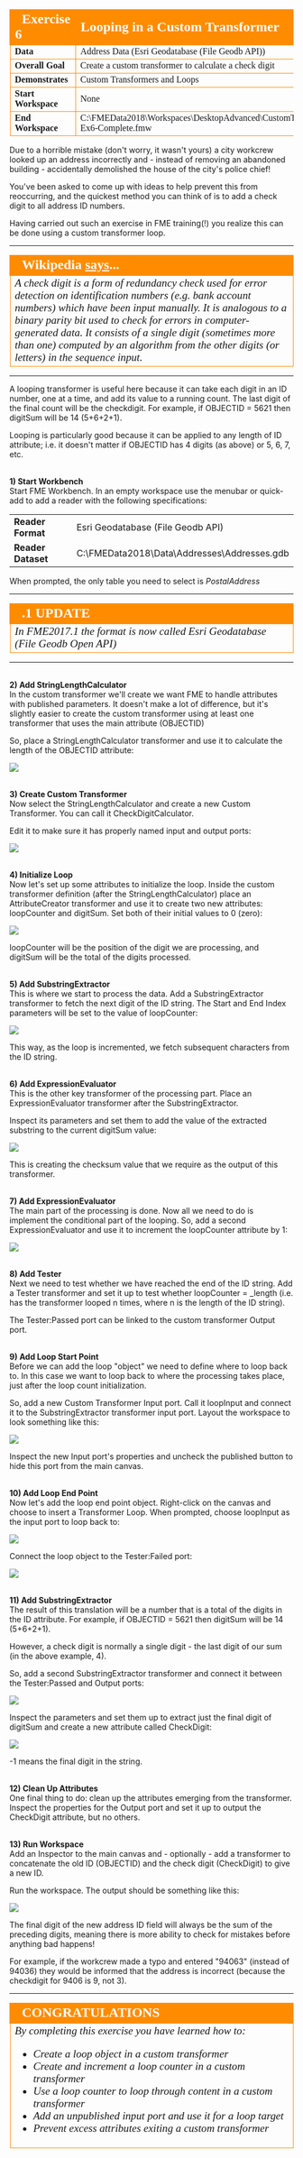 <!--Exercise Section-->


<table style="border-spacing: 0px;border-collapse: collapse;font-family:serif">
<tr>
<td style="vertical-align:middle;background-color:darkorange;border: 2px solid darkorange">
<i class="fa fa-cogs fa-lg fa-pull-left fa-fw" style="color:white;padding-right: 12px;vertical-align:text-top"></i>
<span style="color:white;font-size:x-large;font-weight: bold">Exercise 6</span>
</td>
<td style="border: 2px solid darkorange;background-color:darkorange;color:white">
<span style="color:white;font-size:x-large;font-weight: bold">Looping in a Custom Transformer</span>
</td>
</tr>

<tr>
<td style="border: 1px solid darkorange; font-weight: bold">Data</td>
<td style="border: 1px solid darkorange">Address Data (Esri Geodatabase (File Geodb API))</td>
</tr>

<tr>
<td style="border: 1px solid darkorange; font-weight: bold">Overall Goal</td>
<td style="border: 1px solid darkorange">Create a custom transformer to calculate a check digit</td>
</tr>

<tr>
<td style="border: 1px solid darkorange; font-weight: bold">Demonstrates</td>
<td style="border: 1px solid darkorange">Custom Transformers and Loops</td>
</tr>

<tr>
<td style="border: 1px solid darkorange; font-weight: bold">Start Workspace</td>
<td style="border: 1px solid darkorange">None</td>
</tr>

<tr>
<td style="border: 1px solid darkorange; font-weight: bold">End Workspace</td>
<td style="border: 1px solid darkorange">C:\FMEData2018\Workspaces\DesktopAdvanced\CustomTransformers-Ex6-Complete.fmw</td>
</tr>

</table>


Due to a horrible mistake (don't worry, it wasn't yours) a city workcrew looked up an address incorrectly and - instead of removing an abandoned building - accidentally demolished the house of the city's police chief!

You've been asked to come up with ideas to help prevent this from reoccurring, and the quickest method you can think of is to add a check digit to all address ID numbers.

Having carried out such an exercise in FME training(!) you realize this can be done using a custom transformer loop.

---

<table style="border-spacing: 0px">
<tr>
<td style="vertical-align:middle;background-color:darkorange;border: 2px solid darkorange">
<i class="fa fa-quote-left fa-lg fa-pull-left fa-fw" style="color:white;padding-right: 12px;vertical-align:text-top"></i>
<span style="color:white;font-size:x-large;font-weight: bold;font-family:serif">Wikipedia <a style="color:white;font-size:x-large;font-weight: bold;font-family:serif;text-decoration:underline" href="https://en.wikipedia.org/wiki/Check_digit">says</a>...</span>
</td>
</tr>

<tr>
<td style="border: 1px solid darkorange">
<span style="font-family:serif; font-style:italic; font-size:larger">
A check digit is a form of redundancy check used for error detection on identification numbers (e.g. bank account numbers) which have been input manually. It is analogous to a binary parity bit used to check for errors in computer-generated data. It consists of a single digit (sometimes more than one) computed by an algorithm from the other digits (or letters) in the sequence input.</span>
</td>
</tr>
</table>

---

A looping transformer is useful here because it can take each digit in an ID number, one at a time, and add its value to a running count. The last digit of the final count will be the checkdigit. For example, if OBJECTID = 5621 then digitSum will be 14 (5+6+2+1).

Looping is particularly good because it can be applied to any length of ID attribute; i.e. it doesn't matter if OBJECTID has 4 digits (as above) or 5, 6, 7, etc.



<br>**1) Start Workbench**
<br>Start FME Workbench. In an empty workspace use the menubar or quick-add to add a reader with the following specifications:

<table style="border: 0px">

<tr>
<td style="font-weight: bold">Reader Format</td>
<td style="">Esri Geodatabase (File Geodb API)</td>
</tr>

<tr>
<td style="font-weight: bold">Reader Dataset</td>
<td style="">C:\FMEData2018\Data\Addresses\Addresses.gdb</td>
</tr>

</table>

When prompted, the only table you need to select is *PostalAddress*

---

<!--Updated Section--> 

<table style="border-spacing: 0px">
<tr>
<td style="vertical-align:middle;background-color:darkorange;border: 2px solid darkorange">
<i class="fa fa-bolt fa-lg fa-pull-left fa-fw" style="color:white;padding-right: 12px;vertical-align:text-top"></i>
<span style="color:white;font-size:x-large;font-weight: bold;font-family:serif">.1 UPDATE</span>
</td>
</tr>

<tr>
<td style="border: 1px solid darkorange">
<span style="font-family:serif; font-style:italic; font-size:larger">
In FME2017.1 the format is now called Esri Geodatabase (File Geodb Open API)
</span>
</td>
</tr>
</table>

---

<br>**2) Add StringLengthCalculator**
<br>In the custom transformer we'll create we want FME to handle attributes with published parameters. It doesn't make a lot of difference, but it's slightly easier to create the custom transformer using at least one transformer that uses the main attribute (OBJECTID)

So, place a StringLengthCalculator transformer and use it to calculate the length of the OBJECTID attribute:

![](./Images/Img5.241.Ex6.CTLoopStringLength.png)



<br>**3) Create Custom Transformer**
<br>Now select the StringLengthCalculator and create a new Custom Transformer. You can call it CheckDigitCalculator.

Edit it to make sure it has properly named input and output ports:

![](./Images/Img5.242.Ex6.InitialCT.png)


<br>**4) Initialize Loop**
<br>Now let's set up some attributes to initialize the loop. Inside the custom transformer definition (after the StringLengthCalculator) place an AttributeCreator transformer and use it to create two new attributes: loopCounter and digitSum. Set both of their initial values to 0 (zero):

![](./Images/Img5.243.Ex6.AttrCreatorInWorkspace.png)

loopCounter will be the position of the digit we are processing, and digitSum will be the total of the digits processed.


<br>**5) Add SubstringExtractor**
<br>This is where we start to process the data. Add a SubstringExtractor transformer to fetch the next digit of the ID string. The Start and End Index parameters will be set to the value of loopCounter:
 
![](./Images/Img5.244.Ex6.SubstringExtractor.png)

This way, as the loop is incremented, we fetch subsequent characters from the ID string.


<br>**6) Add ExpressionEvaluator**
<br>This is the other key transformer of the processing part. Place an ExpressionEvaluator transformer after the SubstringExtractor.

Inspect its parameters and set them to add the value of the extracted substring to the current digitSum value:

![](./Images/Img5.245.Ex6.ExpressionEval1Dialog.png) 

This is creating the checksum value that we require as the output of this transformer.

<br>**7) Add ExpressionEvaluator**
<br>The main part of the processing is done. Now all we need to do is implement the conditional part of the looping. So, add a second ExpressionEvaluator and use it to increment the loopCounter attribute by 1:

![](./Images/Img5.246.Ex6.ExpressionEval2Dialog.png) 


<br>**8) Add Tester**
<br>Next we need to test whether we have reached the end of the ID string. Add a Tester transformer and set it up to test whether loopCounter = _length (i.e. has the transformer looped n times, where n is the length of the ID string).

The Tester:Passed port can be linked to the custom transformer Output port.


<br>**9) Add Loop Start Point**
<br>Before we can add the loop "object" we need to define where to loop back to. In this case we want to loop back to where the processing takes place, just after the loop count initialization.

So, add a new Custom Transformer Input port. Call it loopInput and connect it to the SubstringExtractor transformer input port. Layout the workspace to look something like this:

![](./Images/Img5.247.Ex6.LoopInputPort.png)

Inspect the new Input port's properties and uncheck the published button to hide this port from the main canvas.


<br>**10) Add Loop End Point**
<br>Now let's add the loop end point object. Right-click on the canvas and choose to insert a Transformer Loop. When prompted, choose loopInput as the input port to loop back to:

![](./Images/Img5.248.Ex6.LoopToDialog.png)

Connect the loop object to the Tester:Failed port:

![](./Images/Img5.249.Ex6.LoopConnectedToTester.png)


<br>**11) Add SubstringExtractor**
<br>The result of this translation will be a number that is a total of the digits in the ID attribute. For example, if OBJECTID = 5621 then digitSum will be 14 (5+6+2+1).

However, a check digit is normally a single digit - the last digit of our sum (in the above example, 4).

So, add a second SubstringExtractor transformer and connect it between the Tester:Passed and Output ports:

![](./Images/Img5.250.Ex6.FinalDigitSubstringExtractor.png)

Inspect the parameters and set them up to extract just the final digit of digitSum and create a new attribute called CheckDigit:

![](./Images/Img5.251.Ex6.FinalDigitSubstringExtractorDialog.png)

-1 means the final digit in the string.


<br>**12) Clean Up Attributes**
<br>One final thing to do: clean up the attributes emerging from the transformer. Inspect the properties for the Output port and set it up to output the CheckDigit attribute, but no others.


<br>**13) Run Workspace**
<br>Add an Inspector to the main canvas and - optionally - add a transformer to concatenate the old ID (OBJECTID) and the check digit (CheckDigit) to give a new ID.

Run the workspace. The output should be something like this:

![](./Images/Img5.252.Ex6.FinalCheckDigitOutput.png)

The final digit of the new address ID field will always be the sum of the preceding digits, meaning there is more ability to check for mistakes before anything bad happens!

For example, if the workcrew made a typo and entered "94063" (instead of 94036) they would be informed that the address is incorrect (because the checkdigit for 9406 is 9, not 3). 

---

<!--Exercise Congratulations Section--> 

<table style="border-spacing: 0px">
<tr>
<td style="vertical-align:middle;background-color:darkorange;border: 2px solid darkorange">
<i class="fa fa-thumbs-o-up fa-lg fa-pull-left fa-fw" style="color:white;padding-right: 12px;vertical-align:text-top"></i>
<span style="color:white;font-size:x-large;font-weight: bold;font-family:serif">CONGRATULATIONS</span>
</td>
</tr>

<tr>
<td style="border: 1px solid darkorange">
<span style="font-family:serif; font-style:italic; font-size:larger">
By completing this exercise you have learned how to:
<ul><li>Create a loop object in a custom transformer</li>
<li>Create and increment a loop counter in a custom transformer</li>
<li>Use a loop counter to loop through content in a custom transformer</li>
<li>Add an unpublished input port and use it for a loop target</li>
<li>Prevent excess attributes exiting a custom transformer</li></ul>
</span>
</td>
</tr>
</table>